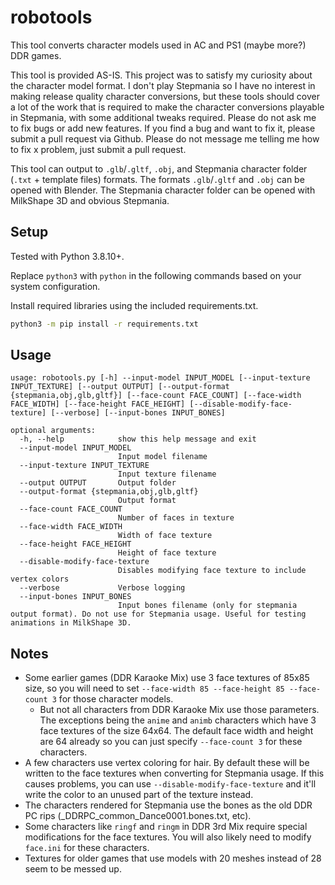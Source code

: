 # robotools

This tool converts character models used in AC and PS1 (maybe more?) DDR games.

This tool is provided AS-IS. This project was to satisfy my curiosity about the character model format. I don't play Stepmania so I have no interest in making release quality character conversions, but these tools should cover a lot of the work that is required to make the character conversions playable in Stepmania, with some additional tweaks required. Please do not ask me to fix bugs or add new features. If you find a bug and want to fix it, please submit a pull request via Github. Please do not message me telling me how to fix x problem, just submit a pull request.

This tool can output to `.glb`/`.gltf`, `.obj`, and Stepmania character folder (`.txt` + template files) formats. The formats `.glb`/`.gltf` and `.obj` can be opened with Blender. The Stepmania character folder can be opened with MilkShape 3D and obvious Stepmania.

## Setup

Tested with Python 3.8.10+.

Replace `python3` with `python` in the following commands based on your system configuration.

Install required libraries using the included requirements.txt.
```bash
python3 -m pip install -r requirements.txt
```

## Usage

```
usage: robotools.py [-h] --input-model INPUT_MODEL [--input-texture INPUT_TEXTURE] [--output OUTPUT] [--output-format {stepmania,obj,glb,gltf}] [--face-count FACE_COUNT] [--face-width FACE_WIDTH] [--face-height FACE_HEIGHT] [--disable-modify-face-texture] [--verbose] [--input-bones INPUT_BONES]

optional arguments:
  -h, --help            show this help message and exit
  --input-model INPUT_MODEL
                        Input model filename
  --input-texture INPUT_TEXTURE
                        Input texture filename
  --output OUTPUT       Output folder
  --output-format {stepmania,obj,glb,gltf}
                        Output format
  --face-count FACE_COUNT
                        Number of faces in texture
  --face-width FACE_WIDTH
                        Width of face texture
  --face-height FACE_HEIGHT
                        Height of face texture
  --disable-modify-face-texture
                        Disables modifying face texture to include vertex colors
  --verbose             Verbose logging
  --input-bones INPUT_BONES
                        Input bones filename (only for stepmania output format). Do not use for Stepmania usage. Useful for testing animations in MilkShape 3D.
```

## Notes
- Some earlier games (DDR Karaoke Mix) use 3 face textures of 85x85 size, so you will need to set `--face-width 85 --face-height 85 --face-count 3` for those character models.
    - But not all characters from DDR Karaoke Mix use those parameters. The exceptions being the `anime` and `animb` characters which have 3 face textures of the size 64x64. The default face width and height are 64 already so you can just specify `--face-count 3` for these characters.
- A few characters use vertex coloring for hair. By default these will be written to the face textures when converting for Stepmania usage. If this causes problems, you can use `--disable-modify-face-texture` and it'll write the color to an unused part of the texture instead.
- The characters rendered for Stepmania use the bones as the old DDR PC rips (_DDRPC_common_Dance0001.bones.txt, etc).
- Some characters like `ringf` and `ringm` in DDR 3rd Mix require special modifications for the face textures. You will also likely need to modify `face.ini` for these characters.
- Textures for older games that use models with 20 meshes instead of 28 seem to be messed up.
